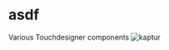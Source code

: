 # asdf
Various Touchdesigner components
![kaptur](https://user-images.githubusercontent.com/5042351/117436924-3361aa00-af38-11eb-95ef-184f034414f5.JPG)

